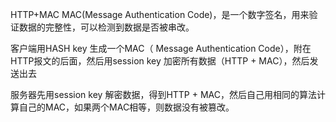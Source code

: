 HTTP+MAC
MAC(Message Authentication Code)，是一个数字签名，用来验证数据的完整性，可以检测到数据是否被串改。



客户端用HASH key 生成一个MAC（ Message Authentication Code），附在HTTP报文的后面，然后用session key 加密所有数据（HTTP + MAC），然后发送出去

服务器先用session key 解密数据，得到HTTP + MAC，然后自己用相同的算法计算自己的MAC，如果两个MAC相等，则数据没有被篡改。